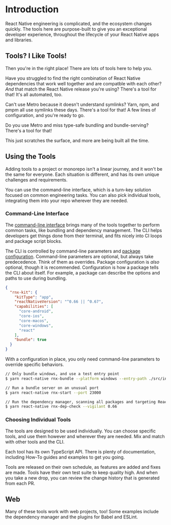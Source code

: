 # Introduction

React Native engineering is complicated, and the ecosystem changes quickly. The
tools here are purpose-built to give you an exceptional developer experience,
throughout the lifecycle of your React Native apps and libraries.

## Tools? I Like Tools!

Then you're in the right place! There are lots of tools here to help you.

Have you struggled to find the right combination of React Native dependencies
that work well together and are compatble with each other? _And_ that match the
React Native release you're using? There's a tool for that! It's all automated,
too.

Can't use Metro because it doesn't understand symlinks? Yarn, npm, and pmpm all
use symlinks these days. There's a tool for that! A few lines of configuration,
and you're ready to go.

Do you use Metro and miss type-safe bundling and bundle-serving? There's a tool
for that!

This just scratches the surface, and more are being built all the time.

## Using the Tools

Adding tools to a project or monorepo isn't a linear journey, and it won't be
the same for everyone. Each situation is different, and has its own unique
challenges and requirements.

You can use the command-line interface, which is a turn-key solution focused on
common engineering tasks. You can also pick individual tools, integrating them
into your repo wherever they are needed.

### Command-Line Interface

The
[command-line interface](https://github.com/microsoft/rnx-kit/tree/main/packages/cli)
brings many of the tools together to perform common tasks, like bundling and
dependency management. The CLI helps developers get things done from their
terminal, and fits nicely into CI loops and package script blocks.

The CLI is controlled by command-line parameters and
[package configuration](https://github.com/microsoft/rnx-kit/tree/main/packages/config).
Command-line parameters are optional, but always take predecedence. Think of
them as overrides. Package configuration is _also_ optional, though it is
recommended. Configuration is how a package tells the CLI about itself. For
example, a package can describe the options and paths to use during bundling.

```json title='Example configuration in package.json'
{
  "rnx-kit": {
    "kitType": "app",
    "reactNativeVersion": "^0.66 || ^0.67",
    "capabilities": [
      "core-android",
      "core-ios",
      "core-macos",
      "core-windows",
      "react"
    ],
    "bundle": true
  }
}
```

With a configuration in place, you only need command-line parameters to override
specific behaviors.

```bash title='Example commands'
// Only bundle windows, and use a test entry point
$ yarn react-native rnx-bundle --platform windows --entry-path ./src/index-test.ts

// Run a bundle server on an unusual port
$ yarn react-native rnx-start --port 23000

// Run the dependency manager, scanning all packages and targeting React Native 0.66
$ yarn react-native rnx-dep-check --vigilant 0.66
```

### Choosing Individual Tools

The tools are designed to be used individually. You can choose specific tools,
and use them however and wherever they are needed. Mix and match with other
tools and the CLI.

Each tool has its own TypeScript API. There is plenty of documentation,
including How-To guides and examples to get you going.

Tools are released on their own schedule, as features are added and fixes are
made. Tools have their own test suite to keep quality high. And when you take a
new drop, you can review the change history that is generated from each PR.

## Web

Many of these tools work with web projects, too! Some examples include the
dependency manager and the plugins for Babel and ESLint.
